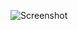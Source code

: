 ![Screenshot](https://raw.githubusercontent.com/Cryakl/Ultimate-RAT-Collection/refs/heads/main/MrTeeDol/Screenshot.png)
